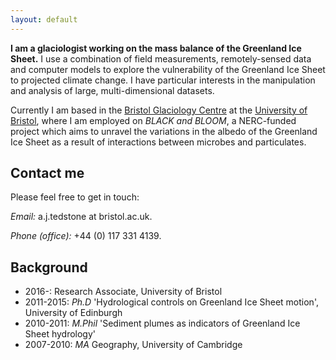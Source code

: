 ```yaml
---
layout: default
---
```


**I am a glaciologist working on the mass balance of the Greenland Ice Sheet.** I use a combination of field measurements, remotely-sensed data and computer models to explore the vulnerability of the Greenland Ice Sheet to projected climate change. I have particular interests in the manipulation and analysis of large, multi-dimensional datasets.

Currently I am based in the [Bristol Glaciology Centre](http://www.bris.ac.uk/geography/research/bgc/) at the [University of Bristol](http://www.bris.ac.uk/), where I am employed on *BLACK and BLOOM*, a NERC-funded project which aims to unravel the variations in the albedo of the Greenland Ice Sheet as a result of interactions between microbes and particulates. 

## Contact me
Please feel free to get in touch: 

*Email:* a.j.tedstone at bristol.ac.uk.

*Phone (office):* +44 (0) 117 331 4139.

## Background

* 2016-: Research Associate, University of Bristol
* 2011-2015: *Ph.D* 'Hydrological controls on Greenland Ice Sheet motion', University of Edinburgh
* 2010-2011: *M.Phil* 'Sediment plumes as indicators of Greenland Ice Sheet hydrology'
* 2007-2010: *MA* Geography, University of Cambridge

